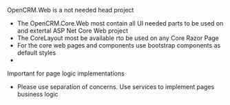 OpenCRM.Web is a not needed head project

- The OpenCRM.Core.Web most contain all UI needed parts to be used on and extertal ASP Net Core Web project
- The CoreLayout most be  available rto be used on any Core Razor Page
- For the core web pages and components use bootstrap components as default styles
- 


Important for page logic implementations
 - Please use separation of concerns. Use services to implement pages business logic